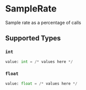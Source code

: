 # SampleRate

Sample rate as a percentage of calls


## Supported Types

### `int`

```python
value: int = /* values here */
```

### `float`

```python
value: float = /* values here */
```


